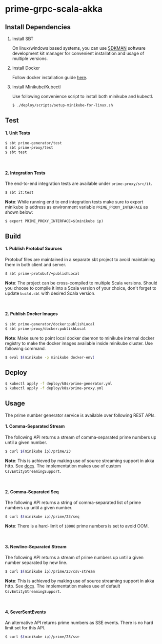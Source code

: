 # prime-grpc-scala-akka

## Install Dependencies
1. Install SBT 

    On linux/windows based systems, you can use [SDKMAN](https://sdkman.io/) software development kit manager for convenient installation and usage of multiple versions.

2. Install Docker

    Follow docker installation guide [here](https://docs.docker.com/engine/install/).

3. Install Minikube/Kubectl

    Use following convenience script to install both minikube and kubectl.
      ```sh
      $ ./deploy/scripts/setup-minikube-for-linux.sh
      ```

## Test
#### 1. Unit Tests
```sh
$ sbt prime-generator/test
$ sbt prime-proxy/test
$ sbt test
```

<br/>

#### 2. Integration Tests
The end-to-end integration tests are available under `prime-proxy/src/it`.
```sh
$ sbt it:test
```

**Note**: While running end to end integration tests make sure to export minikube ip address as environment variable `PRIME_PROXY_INTERFACE` as shown below:
```
$ export PRIME_PROXY_INTERFACE=$(minikube ip)
```

## Build
#### 1. Publish Protobuf Sources
Protobuf files are maintained in a separate sbt project to avoid maintaining them in both client and server.
```sh
$ sbt prime-protobuf/+publishLocal
```

**Note**: The project can be cross-compiled to multiple Scala versions. Should you choose to compile it into a Scala version of your choice, don't forget to update `build.sbt` with desired Scala version.

</br>

#### 2. Publish Docker Images
```sh
$ sbt prime-generator/docker:publishLocal
$ sbt prime-proxy/docker:publishLocal
```

**Note**: Make sure to point local docker daemon to minikube internal docker registry to make the docker images available inside minikube cluster. Use following command.
```sh
$ eval $(minikube -p minikube docker-env)
```

## Deploy
```sh
$ kubectl apply -f deploy/k8s/prime-generator.yml
$ kubectl apply -f deploy/k8s/prime-proxy.yml
```

## Usage
The prime number generator service is available over following REST APIs.

#### 1. Comma-Separated Stream
The following API returns a stream of comma-separated prime numbers up until a given number.
```sh
$ curl $(minikube ip)/prime/23
```

**Note**: This is achieved by making use of source streaming support in akka http. See [docs](https://docs.huihoo.com/akka/akka-http/10.0.7/scala/http/routing-dsl/source-streaming-support.html#simple-csv-streaming-example). The implementation makes use of custom `CsvEntityStreamingSupport`.

<br/>

#### 2. Comma-Separated Seq
The following API returns a string of comma-separated list of prime numbers up until a given number.
```sh
$ curl $(minikube ip)/prime/23/seq
```

**Note**: There is a hard-limit of `10000` prime numbers is set to avoid OOM.

</br>

#### 3. Newline-Separated Stream 
The following API returns a stream of prime numbers up until a given number separated by new line.
```sh
$ curl $(minikube ip)/prime/23/csv-stream
```

**Note**: This is achieved by making use of source streaming support in akka http. See [docs](https://docs.huihoo.com/akka/akka-http/10.0.7/scala/http/routing-dsl/source-streaming-support.html#simple-csv-streaming-example). The implementation makes use of default `CsvEntityStreamingSupport`.

<br/>

#### 4. SeverSentEvents
An alternative API returns prime numbers as SSE events. There is no hard limit set for this API.
```sh
$ curl $(minikube ip)/prime/23/sse
```
